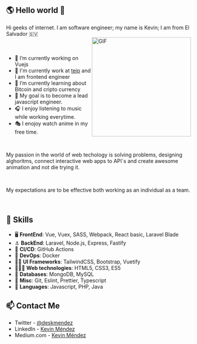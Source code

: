 ## 🌎 Hello world 👋


Hi geeks of internet. I am software engineer; my name is Kevin; I am from El Salvador 🇸🇻
<br>
<img align="right" height="270px" alt="GIF" src="https://i.pinimg.com/originals/e4/26/70/e426702edf874b181aced1e2fa5c6cde.gif" />
<br>
<br>

- 🔭 I’m currently working on Vuejs
- 💼 I'm currently work at [teip](https://teip.io) and I am frontend engineer
- 🌱 I’m currently learning about Bitcoin and cripto currency
- 🎯 My goal is to become a lead javascript engineer.
- 🎧 I enjoy listening to music while working everytime.
- 🎭 I enojoy watch anime in my free time.

<br>

My passion in the world of web techology is solving problems, designing alghoritms, connect interactive web apps to API´s and create awesome animation and not die trying it.

<br>

My expectations are to be effective both working as an individual as a team.

<br>


##  🎉 Skills
- 🖥 **FrontEnd**: Vue, Vuex, SASS, Webpack, React basic, Laravel Blade
- ⚓️ **BackEnd**: Laravel, Node.js, Express, Fastify
- 🚀 **CI/CD**: GitHub Actions
- 🚢 **DevOps**: Docker
- ✍🏻 **UI Frameworks**: TailwindCSS, Bootstrap, Vuetify
- 👨🏼‍💻 **Web technologies**: HTML5, CSS3, ES5
- 💾 **Databases**: MongoDB, MySQL
- 🤖 **Misc**: Git, Eslint, Prettier, Typescript
- 👾 **Languages**: Javascript, PHP, Java

## 📫 Contact Me
- Twitter - [@deskmendez](https://twitter.com/deskmendez)
- LinkedIn - [Kevin Méndez](https://www.linkedin.com/in/des-kevin-mendez/)
- Medium.com - [Kevin Méndez](https://deskevinmendez.medium.com/)
